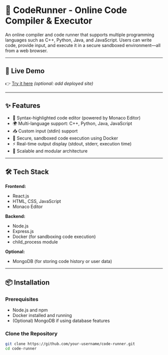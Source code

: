 # 🧠 CodeRunner - Online Code Compiler & Executor

An online compiler and code runner that supports multiple programming languages such as C++, Python, Java, and JavaScript. Users can write code, provide input, and execute it in a secure sandboxed environment—all from a web browser.

---

## 🔗 Live Demo

👉 [Try it here](https://your-demo-link.com) *(optional: add deployed site)*

---

## ✨ Features

- 📝 Syntax-highlighted code editor (powered by Monaco Editor)
- 🌍 Multi-language support: C++, Python, Java, JavaScript
- 📥 Custom input (stdin) support
- 🔐 Secure, sandboxed code execution using Docker
- ⚡ Real-time output display (stdout, stderr, execution time)
- 🧩 Scalable and modular architecture

---

## 🛠 Tech Stack

**Frontend:**
- React.js
- HTML, CSS, JavaScript
- Monaco Editor

**Backend:**
- Node.js
- Express.js
- Docker (for sandboxing code execution)
- child_process module

**Optional:**
- MongoDB (for storing code history or user data)

---

## 📦 Installation

### Prerequisites

- Node.js and npm
- Docker installed and running
- (Optional) MongoDB if using database features

### Clone the Repository

```bash
git clone https://github.com/your-username/code-runner.git
cd code-runner

